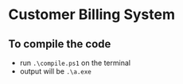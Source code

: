 # Customer Billing System

## To compile the code
- run `.\compile.ps1` on the terminal
- output will be `.\a.exe`